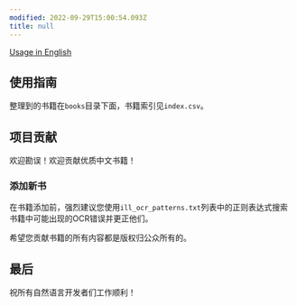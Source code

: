 ```yaml
---
modified: 2022-09-29T15:00:54.093Z
title: null
---
```


[Usage in English](./usage.md)

## 使用指南

整理到的书籍在`books`目录下面，书籍索引见`index.csv`。

## 项目贡献

欢迎勘误！欢迎贡献优质中文书籍！

### 添加新书

在书籍添加前，强烈建议您使用`ill_ocr_patterns.txt`列表中的正则表达式搜索书籍中可能出现的OCR错误并更正他们。

希望您贡献书籍的所有内容都是版权归公众所有的。

## 最后

祝所有自然语言开发者们工作顺利！
